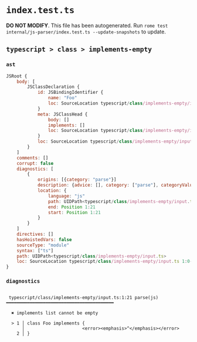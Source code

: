 # `index.test.ts`

**DO NOT MODIFY**. This file has been autogenerated. Run `rome test internal/js-parser/index.test.ts --update-snapshots` to update.

## `typescript > class > implements-empty`

### `ast`

```javascript
JSRoot {
	body: [
		JSClassDeclaration {
			id: JSBindingIdentifier {
				name: "Foo"
				loc: SourceLocation typescript/class/implements-empty/input.ts 1:6-1:9 (Foo)
			}
			meta: JSClassHead {
				body: []
				implements: []
				loc: SourceLocation typescript/class/implements-empty/input.ts 1:0-2:1
			}
			loc: SourceLocation typescript/class/implements-empty/input.ts 1:0-2:1
		}
	]
	comments: []
	corrupt: false
	diagnostics: [
		{
			origins: [{category: "parse"}]
			description: {advice: [], category: ["parse"], categoryValue: "js", message: ["implements", RAW_MARKUP {value: " list cannot be empty"}]}
			location: {
				language: "js"
				path: UIDPath<typescript/class/implements-empty/input.ts>
				end: Position 1:21
				start: Position 1:21
			}
		}
	]
	directives: []
	hasHoistedVars: false
	sourceType: "module"
	syntax: ["ts"]
	path: UIDPath<typescript/class/implements-empty/input.ts>
	loc: SourceLocation typescript/class/implements-empty/input.ts 1:0-3:0
}
```

### `diagnostics`

```

 typescript/class/implements-empty/input.ts:1:21 parse(js) ━━━━━━━━━━━━━━━━━━━━━━━━━━━━━━━━━━━━━━━━━

  ✖ implements list cannot be empty

  > 1 │ class Foo implements {
      │                      <error><emphasis>^</emphasis></error>
    2 │ }


```
